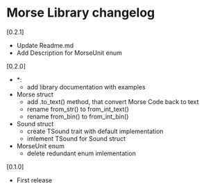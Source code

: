 # Morse Library changelog
[0.2.1]
* Update Readme.md
* Add Description for MorseUnit enum
  
[0.2.0]
* *:
    - add library documentation with examples
* Morse struct
    - add .to_text() method, that convert Morse Code back to text
    - rename from_str() to from_int_text()
    - rename from_bin() to from_int_bin()
* Sound struct
    - create TSound trait with default implementation
    - imlement TSound for Sound struct
* MorseUnit enum
    - delete redundant enum imlementation

[0.1.0]
* First release